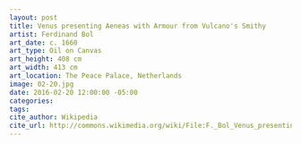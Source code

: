 ```yaml
---
layout: post
title: Venus presenting Aeneas with Armour from Vulcano's Smithy
artist: Ferdinand Bol
art_date: c. 1660
art_type: Oil on Canvas
art_height: 408 cm
art_width: 413 cm
art_location: The Peace Palace, Netherlands
image: 02-20.jpg
date: 2016-02-20 12:00:00 -05:00
categories:
tags:
cite_author: Wikipedia
cite_url: http://commons.wikimedia.org/wiki/File:F._Bol_Venus_presenting_Aeneas_with_armour_from_Vulcano%27s_smithy.jpg
---
```


